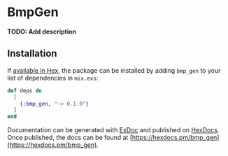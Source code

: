# BmpGen

**TODO: Add description**

## Installation

If [available in Hex](https://hex.pm/docs/publish), the package can be installed
by adding `bmp_gen` to your list of dependencies in `mix.exs`:

```elixir
def deps do
  [
    {:bmp_gen, "~> 0.1.0"}
  ]
end
```

Documentation can be generated with [ExDoc](https://github.com/elixir-lang/ex_doc)
and published on [HexDocs](https://hexdocs.pm). Once published, the docs can
be found at [https://hexdocs.pm/bmp_gen](https://hexdocs.pm/bmp_gen).

